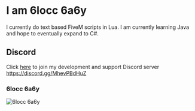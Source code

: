 
# I am 6locc 6a6y

I currently do text based FiveM scripts in Lua. I am currently learning Java and hope to eventually expand to C#.

## Discord
Click [here](https://discord.gg/MhevPBdHuZ) to join my development and support Discord server  
https://discord.gg/MhevPBdHuZ


### 6locc 6a6y
![6locc 6a6y](https://cdn.discordapp.com/attachments/695031619819536565/903694730657943582/loaded3.PNG)
